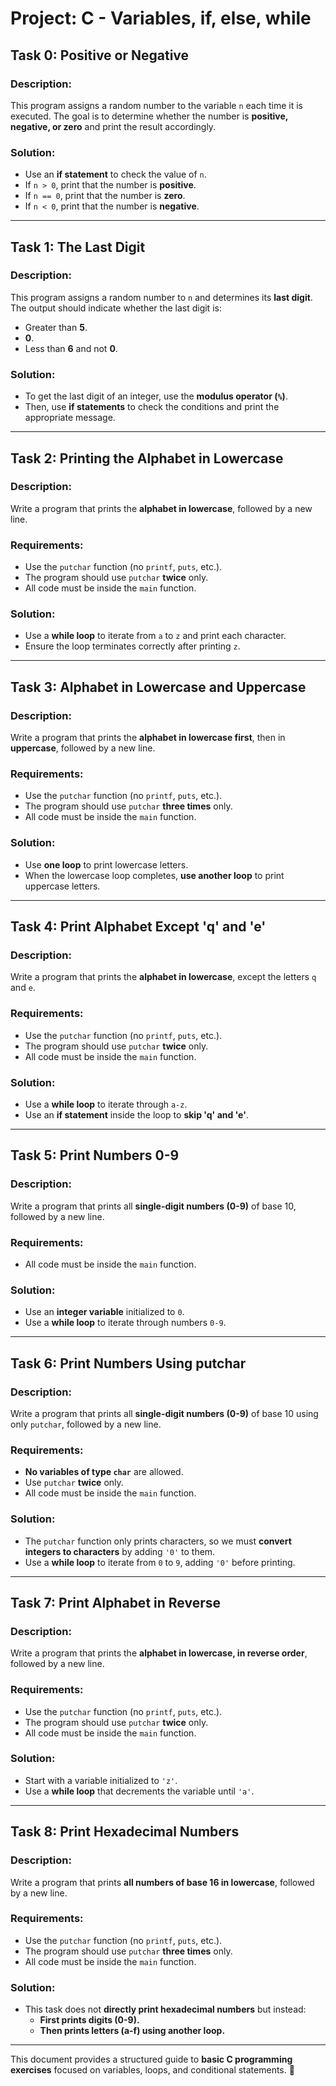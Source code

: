 # **Project: C - Variables, if, else, while**

## **Task 0: Positive or Negative**
### **Description:**
This program assigns a random number to the variable `n` each time it is executed. The goal is to determine whether the number is **positive, negative, or zero** and print the result accordingly.

### **Solution:**
- Use an **if statement** to check the value of `n`.
- If `n > 0`, print that the number is **positive**.
- If `n == 0`, print that the number is **zero**.
- If `n < 0`, print that the number is **negative**.

---

## **Task 1: The Last Digit**
### **Description:**
This program assigns a random number to `n` and determines its **last digit**. The output should indicate whether the last digit is:
- Greater than **5**.
- **0**.
- Less than **6** and not **0**.

### **Solution:**
- To get the last digit of an integer, use the **modulus operator (`%`)**.
- Then, use **if statements** to check the conditions and print the appropriate message.

---

## **Task 2: Printing the Alphabet in Lowercase**
### **Description:**
Write a program that prints the **alphabet in lowercase**, followed by a new line.

### **Requirements:**
- Use the `putchar` function (no `printf`, `puts`, etc.).
- The program should use `putchar` **twice** only.
- All code must be inside the `main` function.

### **Solution:**
- Use a **while loop** to iterate from `a` to `z` and print each character.
- Ensure the loop terminates correctly after printing `z`.

---

## **Task 3: Alphabet in Lowercase and Uppercase**
### **Description:**
Write a program that prints the **alphabet in lowercase first**, then in **uppercase**, followed by a new line.

### **Requirements:**
- Use the `putchar` function (no `printf`, `puts`, etc.).
- The program should use `putchar` **three times** only.
- All code must be inside the `main` function.

### **Solution:**
- Use **one loop** to print lowercase letters.
- When the lowercase loop completes, **use another loop** to print uppercase letters.

---

## **Task 4: Print Alphabet Except 'q' and 'e'**
### **Description:**
Write a program that prints the **alphabet in lowercase**, except the letters `q` and `e`.

### **Requirements:**
- Use the `putchar` function (no `printf`, `puts`, etc.).
- The program should use `putchar` **twice** only.
- All code must be inside the `main` function.

### **Solution:**
- Use a **while loop** to iterate through `a-z`.
- Use an **if statement** inside the loop to **skip 'q' and 'e'**.

---

## **Task 5: Print Numbers 0-9**
### **Description:**
Write a program that prints all **single-digit numbers (0-9)** of base 10, followed by a new line.

### **Requirements:**
- All code must be inside the `main` function.

### **Solution:**
- Use an **integer variable** initialized to `0`.
- Use a **while loop** to iterate through numbers `0-9`.

---

## **Task 6: Print Numbers Using putchar**
### **Description:**
Write a program that prints all **single-digit numbers (0-9)** of base 10 using only `putchar`, followed by a new line.

### **Requirements:**
- **No variables of type `char`** are allowed.
- Use `putchar` **twice** only.
- All code must be inside the `main` function.

### **Solution:**
- The `putchar` function only prints characters, so we must **convert integers to characters** by adding `'0'` to them.
- Use a **while loop** to iterate from `0` to `9`, adding `'0'` before printing.

---

## **Task 7: Print Alphabet in Reverse**
### **Description:**
Write a program that prints the **alphabet in lowercase, in reverse order**, followed by a new line.

### **Requirements:**
- Use the `putchar` function (no `printf`, `puts`, etc.).
- The program should use `putchar` **twice** only.
- All code must be inside the `main` function.

### **Solution:**
- Start with a variable initialized to `'z'`.
- Use a **while loop** that decrements the variable until `'a'`.

---

## **Task 8: Print Hexadecimal Numbers**
### **Description:**
Write a program that prints **all numbers of base 16 in lowercase**, followed by a new line.

### **Requirements:**
- Use the `putchar` function (no `printf`, `puts`, etc.).
- The program should use `putchar` **three times** only.
- All code must be inside the `main` function.

### **Solution:**
- This task does not **directly print hexadecimal numbers** but instead:
  - **First prints digits (0-9).**
  - **Then prints letters (a-f) using another loop.**

---

This document provides a structured guide to **basic C programming exercises** focused on variables, loops, and conditional statements. 🚀



